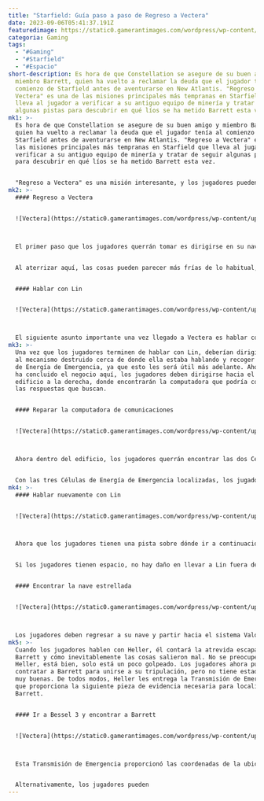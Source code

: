 ```yaml
---
title: "Starfield: Guía paso a paso de Regreso a Vectera"
date: 2023-09-06T05:41:37.191Z
featuredimage: https://static0.gamerantimages.com/wordpress/wp-content/uploads/2023/09/steamuserimages-a-akamaihd-cropped-8-2.jpg?q=50&fit=contain&w=1140&h=&dpr=1.5
categoria: Gaming
tags:
  - "#Gaming"
  - "#Starfield"
  - "#Espacio"
short-description: Es hora de que Constellation se asegure de su buen amigo y
  miembro Barrett, quien ha vuelto a reclamar la deuda que el jugador tenía al
  comienzo de Starfield antes de aventurarse en New Atlantis. "Regreso a
  Vectera" es una de las misiones principales más tempranas en Starfield que
  lleva al jugador a verificar a su antiguo equipo de minería y tratar de seguir
  algunas pistas para descubrir en qué líos se ha metido Barrett esta vez.
mk1: >-
  Es hora de que Constellation se asegure de su buen amigo y miembro Barrett,
  quien ha vuelto a reclamar la deuda que el jugador tenía al comienzo de
  Starfield antes de aventurarse en New Atlantis. "Regreso a Vectera" es una de
  las misiones principales más tempranas en Starfield que lleva al jugador a
  verificar a su antiguo equipo de minería y tratar de seguir algunas pistas
  para descubrir en qué líos se ha metido Barrett esta vez.


  "Regreso a Vectera" es una misión interesante, y los jugadores pueden asumir un enfrentamiento violento si así lo desean, o simplemente disfrutar de un misterio, ya que Barrett ha dejado un rastro de migajas espaciales para que los jugadores lo sigan y lo salven de la Flota Carmesí, que una vez más ha decidido hacer miserable la vida de todos en la galaxia.
mk2: >-
  #### Regreso a Vectera


  ![Vectera](https://static0.gamerantimages.com/wordpress/wp-content/uploads/2023/09/steamuserimages-a-akamaihd-cropped-7-2.jpg?q=50&fit=crop&w=1500&dpr=1.5 "Vectera")



  El primer paso que los jugadores querrán tomar es dirigirse en su nave hacia el sistema Marion, que debería ser el primer sistema conocido para los jugadores, ya que aquí fue donde encontraron por primera vez un Artefacto y conocieron a Barrett en primer lugar. Los jugadores querrán llevar su nave a Vectera, la luna del planeta Anselon, donde aterrizarán en el puesto de extracción minera Argos.


  Al aterrizar aquí, las cosas pueden parecer más frías de lo habitual, pero una cara familiar y algo molesta estará esperando para interactuar con el jugador cuando se acerque. No se preocupen, esta no es una cara hostil, y Lin ciertamente no tiene intención de hacerle daño al jugador. De hecho, todo lo contrario.


  #### Hablar con Lin


  ![Vectera](https://static0.gamerantimages.com/wordpress/wp-content/uploads/2023/09/steamuserimages-a-akamaihd-cropped-6-2.jpg?q=50&fit=crop&w=1500&dpr=1.5 "Vectera")



  El siguiente asunto importante una vez llegado a Vectera es hablar con Lin, la jefa de esta operación. Lin le dice al jugador que Heller y Barrett han sido capturados por la Flota Carmesí, y que no ha podido acceder a una computadora averiada que podría llevar a una pista sobre dónde han ido. Vectera está desolada, y ella está atrapada en esta plataforma de extracción minera abandonada.
mk3: >-
  Una vez que los jugadores terminen de hablar con Lin, deberían dirigirse junto
  al mecanismo destruido cerca de donde ella estaba hablando y recoger la Célula
  de Energía de Emergencia, ya que esto les será útil más adelante. Ahora que se
  ha concluido el negocio aquí, los jugadores deben dirigirse hacia el primer
  edificio a la derecha, donde encontrarán la computadora que podría contener
  las respuestas que buscan.


  #### Reparar la computadora de comunicaciones


  ![Vectera](https://static0.gamerantimages.com/wordpress/wp-content/uploads/2023/09/steamuserimages-a-akamaihd-cropped-4-2.jpg?q=50&fit=crop&w=1500&dpr=1.5 "Vectera")



  Ahora dentro del edificio, los jugadores querrán encontrar las dos Células de Energía de Emergencia en su interior. La primera se puede encontrar en la primera habitación a la derecha, donde está en uno de los estantes. En uno de estos estantes hay un Digipick que será útil más adelante. En la misma habitación, los jugadores encontrarán el Cortador de Heller, un arma única que se puede usar en lugar del Cortador ordinario para operaciones de minería espacial. Puede que no sea más rápido ni más fuerte, pero el 20% de daño adicional contra robots lo hace valioso para los coleccionistas. En el lado opuesto de esta habitación, los jugadores pueden encontrar la siguiente Célula de Energía de Emergencia en una oficina.


  Con las tres Células de Energía de Emergencia localizadas, los jugadores deberían colocarlas en los espacios vacíos para encender la computadora. Es una buena idea guardar en este punto, por si acaso los jugadores rompen el Digipick y no tienen repuestos. Desbloquear la puerta de la computadora no es tan difícil, ya que solo requiere habilidades de Novato. Una vez accedido, los jugadores pueden consultar la computadora para encontrar la Matriz Sensorial y escuchar la Transmisión de Emergencia que detalla la atrevida escapada de Barrett de la Flota Carmesí y las migajas de rastro que dejó para que Constellation las recogiera y lo salvara a él y a Heller.
mk4: >-
  #### Hablar nuevamente con Lin


  ![Vectera](https://static0.gamerantimages.com/wordpress/wp-content/uploads/2023/09/steamuserimages-a-akamaihd-cropped-5-2.jpg?q=50&fit=crop&w=1500&dpr=1.5 "Vectera")



  Ahora que los jugadores tienen una pista sobre dónde ir a continuación, deben regresar con Lin para confirmar sus hallazgos. Hablar con Lin le dará tranquilidad sabiendo que Heller y Barrett están vivos, incluso si nunca quiere volver a ver a Barrett. Lin le dice al jugador que está atrapada aquí hasta que Argos la recoja, pero está más que feliz de unirse a la tripulación.


  Si los jugadores tienen espacio, no hay daño en llevar a Lin fuera de la superficie, pero no es de gran utilidad, ya que los mejores miembros de la tripulación en Starfield son los que se encuentran en el grupo principal de Constellation, debido a que tienen estadísticas excelentes y pueden ser compañeros románticos.


  #### Encontrar la nave estrellada


  ![Vectera](https://static0.gamerantimages.com/wordpress/wp-content/uploads/2023/09/steamuserimages-a-akamaihd-cropped-2-2.jpg?q=50&fit=crop&w=1500&dpr=1.5 "Vectera")



  Los jugadores deben regresar a su nave y partir hacia el sistema Valo. Aquí, querrán aterrizar en Prax y encontrar la ubicación de la Nave Estrellada. En la distancia, les espera su tesoro, y los jugadores no encontrarán a Barrett, sino a un Heller herido, que está altamente medicado y disfruta de la relajación de los analgésicos mientras se sienta y gime en la fría superficie de la luna, esperando a su rescatador.
mk5: >-
  Cuando los jugadores hablen con Heller, él contará la atrevida escapada de
  Barrett y cómo inevitablemente las cosas salieron mal. No se preocupen por
  Heller, está bien, solo está un poco golpeado. Los jugadores ahora pueden
  contratar a Barrett para unirse a su tripulación, pero no tiene estadísticas
  muy buenas. De todos modos, Heller les entrega la Transmisión de Emergencia 2,
  que proporciona la siguiente pieza de evidencia necesaria para localizar a
  Barrett.


  #### Ir a Bessel 3 y encontrar a Barrett


  ![Vectera](https://static0.gamerantimages.com/wordpress/wp-content/uploads/2023/09/steamuserimages-a-akamaihd-cropped-8-2.jpg?q=50&fit=crop&w=1500&dpr=1.5 "Vectera")



  Esta Transmisión de Emergencia proporcionó las coordenadas de la ubicación de Barrett, que estaba en un puesto de investigación saqueado por la Flota Carmesí en el sistema Bessel, en el planeta Bessel 3. Una vez que los jugadores han aterrizado, verán un tesoro de piratas esperando para matar al jugador y despojarlos, a ellos y a su nave, del botín que puedan poseer, por lo que es mejor llevar algunas armas y objetos de curación para ganar XP.


  Alternativamente, los jugadores pueden
---
```

